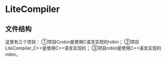 # LiteCompiler
## 文件结构
这里有三个项目：
①项目Crobin是使用C语言实现的robin；
②项目LiteCompiler_C++是使用C++语言实现的；
③项目robin是使用C++语言实现的robin。
